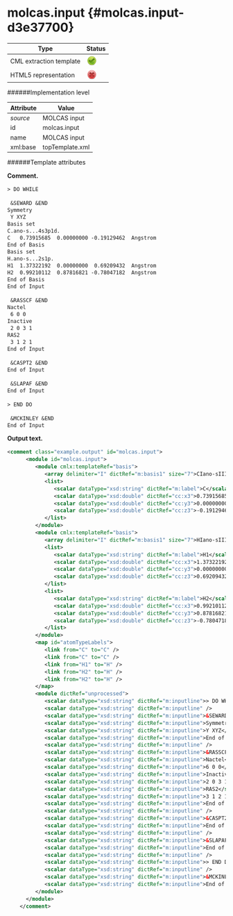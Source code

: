 # molcas.input {#molcas.input-d3e37700}


| Type                                                                                                                                                | Status                                                                                                                                              |
|----|----|
| CML extraction template                                                                                                                             | ![](/imgs/Total.png)                                                                                                                                |
| HTML5 representation                                                                                                                                | ![](/imgs/None.png)                                                                                                                                 |

######Implementation level

| Attribute                                                                                                                                           | Value                                                                                                                                               |
|----|----|
| *source*                                                                                                                                            | MOLCAS input                                                                                                                                        |
| id                                                                                                                                                  | molcas.input                                                                                                                                        |
| name                                                                                                                                                | MOLCAS input                                                                                                                                        |
| xml:base                                                                                                                                            | topTemplate.xml                                                                                                                                     |

######Template attributes

**Comment.**

    > DO WHILE

     &SEWARD &END
    Symmetry
     Y XYZ
    Basis set
    C.ano-s...4s3p1d.
    C   0.73915685  0.00000000 -0.19129462  Angstrom
    End of Basis
    Basis set
    H.ano-s...2s1p.
    H1  1.37322192  0.00000000  0.69209432  Angstrom
    H2  0.99210112  0.87816821 -0.78047182  Angstrom
    End of Basis
    End of Input

     &RASSCF &END
    Nactel
     6 0 0
    Inactive
     2 0 3 1
    RAS2
     3 1 2 1
    End of Input

     &CASPT2 &END
    End of Input

     &SLAPAF &END
    End of Input

    > END DO

     &MCKINLEY &END
    End of Input
        
        

**Output text.**

```xml
<comment class="example.output" id="molcas.input">
      <module id="molcas.input">
         <module cmlx:templateRef="basis">
            <array delimiter="I" dictRef="m:basis1" size="7">CIano-sIII4s3p1dII</array>
            <list>
               <scalar dataType="xsd:string" dictRef="m:label">C</scalar>
               <scalar dataType="xsd:double" dictRef="cc:x3">0.73915685</scalar>
               <scalar dataType="xsd:double" dictRef="cc:y3">0.00000000</scalar>
               <scalar dataType="xsd:double" dictRef="cc:z3">-0.19129462</scalar>
            </list>
         </module>
         <module cmlx:templateRef="basis">
            <array delimiter="I" dictRef="m:basis1" size="7">HIano-sIII2s1pII</array>
            <list>
               <scalar dataType="xsd:string" dictRef="m:label">H1</scalar>
               <scalar dataType="xsd:double" dictRef="cc:x3">1.37322192</scalar>
               <scalar dataType="xsd:double" dictRef="cc:y3">0.00000000</scalar>
               <scalar dataType="xsd:double" dictRef="cc:z3">0.69209432</scalar>
            </list>
            <list>
               <scalar dataType="xsd:string" dictRef="m:label">H2</scalar>
               <scalar dataType="xsd:double" dictRef="cc:x3">0.99210112</scalar>
               <scalar dataType="xsd:double" dictRef="cc:y3">0.87816821</scalar>
               <scalar dataType="xsd:double" dictRef="cc:z3">-0.78047182</scalar>
            </list>
         </module>
         <map id="atomTypeLabels">
            <link from="C" to="C" />
            <link from="C" to="C" />
            <link from="H1" to="H" />
            <link from="H2" to="H" />
            <link from="H2" to="H" />
         </map>
         <module dictRef="unprocessed">
            <scalar dataType="xsd:string" dictRef="m:inputline">> DO WHILE</scalar>
            <scalar dataType="xsd:string" dictRef="m:inputline" />
            <scalar dataType="xsd:string" dictRef="m:inputline">&SEWARD &END</scalar>
            <scalar dataType="xsd:string" dictRef="m:inputline">Symmetry</scalar>
            <scalar dataType="xsd:string" dictRef="m:inputline">Y XYZ</scalar>
            <scalar dataType="xsd:string" dictRef="m:inputline">End of Input</scalar>
            <scalar dataType="xsd:string" dictRef="m:inputline" />
            <scalar dataType="xsd:string" dictRef="m:inputline">&RASSCF &END</scalar>
            <scalar dataType="xsd:string" dictRef="m:inputline">Nactel</scalar>
            <scalar dataType="xsd:string" dictRef="m:inputline">6 0 0</scalar>
            <scalar dataType="xsd:string" dictRef="m:inputline">Inactive</scalar>
            <scalar dataType="xsd:string" dictRef="m:inputline">2 0 3 1</scalar>
            <scalar dataType="xsd:string" dictRef="m:inputline">RAS2</scalar>
            <scalar dataType="xsd:string" dictRef="m:inputline">3 1 2 1</scalar>
            <scalar dataType="xsd:string" dictRef="m:inputline">End of Input</scalar>
            <scalar dataType="xsd:string" dictRef="m:inputline" />
            <scalar dataType="xsd:string" dictRef="m:inputline">&CASPT2 &END</scalar>
            <scalar dataType="xsd:string" dictRef="m:inputline">End of Input</scalar>
            <scalar dataType="xsd:string" dictRef="m:inputline" />
            <scalar dataType="xsd:string" dictRef="m:inputline">&SLAPAF &END</scalar>
            <scalar dataType="xsd:string" dictRef="m:inputline">End of Input</scalar>
            <scalar dataType="xsd:string" dictRef="m:inputline" />
            <scalar dataType="xsd:string" dictRef="m:inputline">> END DO</scalar>
            <scalar dataType="xsd:string" dictRef="m:inputline" />
            <scalar dataType="xsd:string" dictRef="m:inputline">&MCKINLEY &END</scalar>
            <scalar dataType="xsd:string" dictRef="m:inputline">End of Input</scalar>
         </module>
      </module>
    </comment>
```
